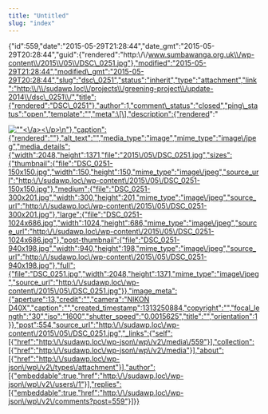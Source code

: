 ```yaml
---
title: "Untitled"
slug: "index"
---
```


{"id":559,"date":"2015-05-29T21:28:44","date\_gmt":"2015-05-29T20:28:44","guid":{"rendered":"http:\\/\\/www.sumbawanga.org.uk\\/wp-content\\/2015\\/05\\/DSC\_0251.jpg"},"modified":"2015-05-29T21:28:44","modified\_gmt":"2015-05-29T20:28:44","slug":"dsc\_0251","status":"inherit","type":"attachment","link":"http:\\/\\/sudawp.loc\\/projects\\/greening-project\\/update-2014\\/dsc\_0251\\/","title":{"rendered":"DSC\_0251"},"author":1,"comment\_status":"closed","ping\_status":"open","template":"","meta":\[\],"description":{"rendered":"

[![\"\"](\"http:\/\/sudawp.loc\/wp-content\/2015\/05\/DSC_0251-300x201.jpg\")<\\/a><\\/p>\\n"},"caption":{"rendered":""},"alt\_text":"","media\_type":"image","mime\_type":"image\\/jpeg","media\_details":{"width":2048,"height":1371,"file":"2015\\/05\\/DSC\_0251.jpg","sizes":{"thumbnail":{"file":"DSC\_0251-150x150.jpg","width":150,"height":150,"mime\_type":"image\\/jpeg","source\_url":"http:\\/\\/sudawp.loc\\/wp-content\\/2015\\/05\\/DSC\_0251-150x150.jpg"},"medium":{"file":"DSC\_0251-300x201.jpg","width":300,"height":201,"mime\_type":"image\\/jpeg","source\_url":"http:\\/\\/sudawp.loc\\/wp-content\\/2015\\/05\\/DSC\_0251-300x201.jpg"},"large":{"file":"DSC\_0251-1024x686.jpg","width":1024,"height":686,"mime\_type":"image\\/jpeg","source\_url":"http:\\/\\/sudawp.loc\\/wp-content\\/2015\\/05\\/DSC\_0251-1024x686.jpg"},"post-thumbnail":{"file":"DSC\_0251-940x198.jpg","width":940,"height":198,"mime\_type":"image\\/jpeg","source\_url":"http:\\/\\/sudawp.loc\\/wp-content\\/2015\\/05\\/DSC\_0251-940x198.jpg"},"full":{"file":"DSC\_0251.jpg","width":2048,"height":1371,"mime\_type":"image\\/jpeg","source\_url":"http:\\/\\/sudawp.loc\\/wp-content\\/2015\\/05\\/DSC\_0251.jpg"}},"image\_meta":{"aperture":13,"credit":"","camera":"NIKON D40X","caption":"","created\_timestamp":1313250884,"copyright":"","focal\_length":"30","iso":"1600","shutter\_speed":"0.0015625","title":"","orientation":1}},"post":554,"source\_url":"http:\\/\\/sudawp.loc\\/wp-content\\/2015\\/05\\/DSC\_0251.jpg","\_links":{"self":\[{"href":"http:\\/\\/sudawp.loc\\/wp-json\\/wp\\/v2\\/media\\/559"}\],"collection":\[{"href":"http:\\/\\/sudawp.loc\\/wp-json\\/wp\\/v2\\/media"}\],"about":\[{"href":"http:\\/\\/sudawp.loc\\/wp-json\\/wp\\/v2\\/types\\/attachment"}\],"author":\[{"embeddable":true,"href":"http:\\/\\/sudawp.loc\\/wp-json\\/wp\\/v2\\/users\\/1"}\],"replies":\[{"embeddable":true,"href":"http:\\/\\/sudawp.loc\\/wp-json\\/wp\\/v2\\/comments?post=559"}\]}}](http:\/\/sudawp.loc\/wp-content\/2015\/05\/DSC_0251.jpg)